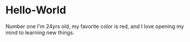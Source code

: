 # Hello-World
Number one
I'm 24yrs old, my favorite color is red, and I love opening my mind to learning new things.
